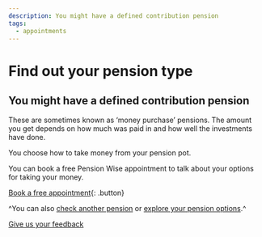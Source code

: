 ```yaml
---
description: You might have a defined contribution pension
tags:
  - appointments
---
```


# Find out your pension type

## You might have a defined contribution pension

These are sometimes known as ‘money purchase’ pensions. The amount you get depends on how much was paid in and how well the investments have done.

You choose how to take money from your pension pot.

You can book a free Pension Wise appointment to talk about your options for taking your money.

[Book a free appointment](/cy/appointments){: .button}

^You can also [check another pension](/cy/pension-type-tool) or [explore your pension options](/cy/explore-your-options).^

[Give us your feedback](http://research.pensionwise.gov.uk/s/PTTfeedback/)
